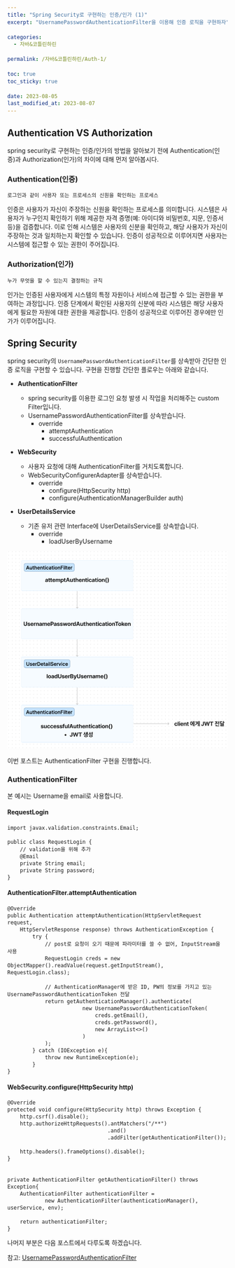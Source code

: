 ```yaml
---
title: "Spring Security로 구현하는 인증/인가 (1)"
excerpt: "UsernamePasswordAuthenticationFilter을 이용해 인증 로직을 구현하자"

categories:
  - 자바&코틀린하린

permalink: /자바&코틀린하린/Auth-1/

toc: true
toc_sticky: true

date: 2023-08-05
last_modified_at: 2023-08-07
---
```


  

## Authentication VS Authorization
spring security로 구현하는 인증/인가의 방법을 알아보기 전에 Authentication(인증)과 Authorization(인가)의 차이에 대해 먼저 알아봅시다.

### Authentication(인증) 
`로그인과 같이 사용자 또는 프로세스의 신원을 확인하는 프로세스`

인증은 사용자가 자신이 주장하는 신원을 확인하는 프로세스를 의미합니다. 시스템은 사용자가 누구인지 확인하기 위해 제공한 자격 증명(예: 아이디와 비밀번호, 지문, 인증서 등)을 검증합니다. 이로 인해 시스템은 사용자의 신분을 확인하고, 해당 사용자가 자신이 주장하는 것과 일치하는지 확인할 수 있습니다. 인증이 성공적으로 이루어지면 사용자는 시스템에 접근할 수 있는 권한이 주어집니다.

### Authorization(인가)
`누가 무엇을 할 수 있는지 결정하는 규칙`

인가는 인증된 사용자에게 시스템의 특정 자원이나 서비스에 접근할 수 있는 권한을 부여하는 과정입니다. 인증 단계에서 확인된 사용자의 신분에 따라 시스템은 해당 사용자에게 필요한 자원에 대한 권한을 제공합니다. 인증이 성공적으로 이루어진 경우에만 인가가 이루어집니다.


## Spring Security

spring security의 `UsernamePasswordAuthenticationFilter`를 상속받아 간단한 인증 로직을 구현할 수 있습니다. 구현을 진행할 간단한 플로우는 아래와 같습니다.

- **AuthenticationFilter**
	- spring security를 이용한 로그인 요청 발생 시 작업을 처리해주는 custom Filter입니다.
	- UsernamePasswordAuthenticationFilter를 상속받습니다.
		- override
			- attemptAuthentication
			- successfulAuthentication

- **WebSecurity**
	- 사용자 요청에 대해 AuthenticationFilter를 거치도록합니다.
	- WebSecurityConfigurerAdapter를 상속받습니다.
		- override
			- configure(HttpSecurity http)
			- configure(AuthenticationManagerBuilder auth) 
			
- **UserDetailsService**
	- 기존 유저 관련 Interface에 UserDetailsService를 상속받습니다.
		- override
			- loadUserByUsername

![enter image description here](https://github.com/rineeee/rineeee.github.io/blob/main/assets/images/auth.png?raw=true)

이번  포스트는 AuthenticationFilter 구현을 진행합니다. 

### AuthenticationFilter

본 예시는 Username을 email로 사용합니다.

#### RequestLogin

    import javax.validation.constraints.Email;
    
    public class RequestLogin {  
	    // validation을 위해 추가
	    @Email  
		private String email;  	  
		private String password;  
	}

#### AuthenticationFilter.attemptAuthentication

    @Override  
	public Authentication attemptAuthentication(HttpServletRequest request,  
	  	HttpServletResponse response) throws AuthenticationException {  
		  	try {  
				// post로 요청이 오기 때문에 파라미터를 쓸 수 없어, InputStream을 사용
		        RequestLogin creds = new ObjectMapper().readValue(request.getInputStream(), RequestLogin.class);  
		 
		 		// AuthenticationManager에 받은 ID, PW의 정보를 가지고 있는 UsernamePasswordAuthenticationToken 전달
		 		return getAuthenticationManager().authenticate(  
		                	new UsernamePasswordAuthenticationToken(  
		                        creds.getEmail(),  
		  						creds.getPassword(),  
		 						new ArrayList<>()  
		                	)  
		        );  
		  	} catch (IOException e){  
		        throw new RuntimeException(e);  
		  	}  
	}


#### WebSecurity.configure(HttpSecurity http)

   
    @Override  
	protected void configure(HttpSecurity http) throws Exception {		    
	    http.csrf().disable();  
		http.authorizeHttpRequests().antMatchers("/**")  
		               				.and()  
		                			.addFilter(getAuthenticationFilter());  
	  
		http.headers().frameOptions().disable();  
	}  
  

	private AuthenticationFilter getAuthenticationFilter() throws Exception{  
	    AuthenticationFilter authenticationFilter =  
	            new AuthenticationFilter(authenticationManager(), userService, env);  
	  
		return authenticationFilter;  
	}


나머지 부분은  다음 포스트에서 다루도록 하겠습니다.

참고:
[UsernamePasswordAuthenticationFilter](https://docs.spring.io/spring-security/site/docs/current/api/org/springframework/security/web/authentication/UsernamePasswordAuthenticationFilter.html)

